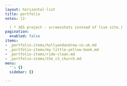 ```yaml
---
layout: horizontal-list
title: portfolio
notes: |2-

  ( * 365 project - screenshots instead of live site.)
pagination:
  enabled: false
items:
- _portfolio-items/hollyandandrew-co-uk.md
- _portfolio-items/my-little-yellow-book.md
- _portfolio-items/ride-clean.md
- _portfolio-items/the_c3_church.md
menu:
  '': {}
  sidebar: {}

---
```

